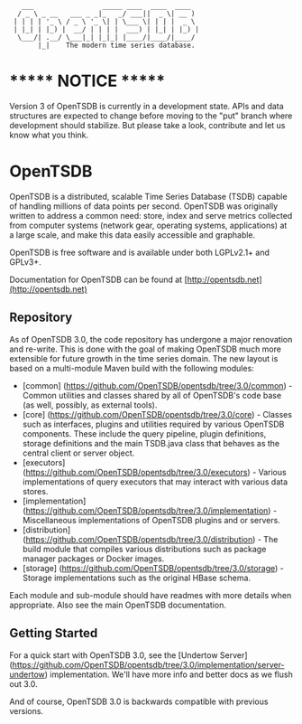       ___                 _____ ____  ____  ____
      / _ \ _ __   ___ _ _|_   _/ ___||  _ \| __ )
     | | | | '_ \ / _ \ '_ \| | \___ \| | | |  _ \
     | |_| | |_) |  __/ | | | |  ___) | |_| | |_) |
      \___/| .__/ \___|_| |_|_| |____/|____/|____/
           |_|    The modern time series database.

# ***** NOTICE *****
Version 3 of OpenTSDB is currently in a development state. APIs and data
structures are expected to change before moving to the "put" branch where
development should stabilize. But please take a look, contribute and let
us know what you think.

# OpenTSDB

OpenTSDB is a distributed, scalable Time Series Database (TSDB) capable of handling millions of data points per second.  OpenTSDB was originally written to address a common need: store, index
and serve metrics collected from computer systems (network gear, operating
systems, applications) at a large scale, and make this data easily accessible
and graphable. 

OpenTSDB is free software and is available under both LGPLv2.1+ and GPLv3+.

Documentation for OpenTSDB can be found at [http://opentsdb.net](http://opentsdb.net)

## Repository

As of OpenTSDB 3.0, the code repository has undergone a major renovation and re-write. This is done with the goal of making OpenTSDB much more extensible for future growth in the time series domain. The new layout is based on a multi-module Maven build with the following modules:

* [common] (https://github.com/OpenTSDB/opentsdb/tree/3.0/common) - Common utilities and classes shared by all of OpenTSDB's code base (as well, possibly, as external tools).
* [core] (https://github.com/OpenTSDB/opentsdb/tree/3.0/core) - Classes such as interfaces, plugins and utilities required by various OpenTSDB components. These include the query pipeline, plugin definitions, storage definitions and the main TSDB.java class that behaves as the central client or server object.
* [executors] (https://github.com/OpenTSDB/opentsdb/tree/3.0/executors) - Various implementations of query executors that may interact with various data stores.
* [implementation] (https://github.com/OpenTSDB/opentsdb/tree/3.0/implementation) - Miscellaneous implementations of OpenTSDB plugins and or servers.
* [distribution] (https://github.com/OpenTSDB/opentsdb/tree/3.0/distribution) - The build module that compiles various distributions such as package manager packages or Docker images.
* [storage] (https://github.com/OpenTSDB/opentsdb/tree/3.0/storage) - Storage implementations such as the original HBase schema.

Each module and sub-module should have readmes with more details when appropriate. Also see the main OpenTSDB documentation.

## Getting Started

For a quick start with OpenTSDB 3.0, see the [Undertow Server] (https://github.com/OpenTSDB/opentsdb/tree/3.0/implementation/server-undertow) implementation. We'll have more info and better docs as we flush out 3.0.

And of course, OpenTSDB 3.0 is backwards compatible with previous versions.